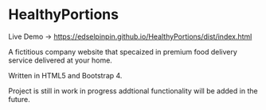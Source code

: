 # HealthyPortions

Live Demo -> https://edselpinpin.github.io/HealthyPortions/dist/index.html

A fictitious company website that specaized in premium food delivery service delivered at your home. 

Written in HTML5 and Bootstrap 4.  

Project is still in work in  progress  addtional functionality will be added in the future.

